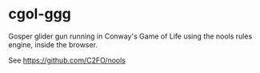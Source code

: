 # cgol-ggg

Gosper glider gun running in Conway's Game of Life using the nools rules engine, inside the browser. 

See https://github.com/C2FO/nools 
